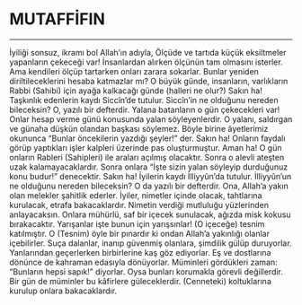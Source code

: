 # MUTAFFİFIN
---
İyiliği sonsuz, ikramı bol Allah’ın adıyla,
Ölçüde ve tartıda küçük eksiltmeler yapanların çekeceği var!
İnsanlardan alırken ölçünün tam olmasını isterler.
Ama kendileri ölçüp tartarken onları zarara sokarlar.
Bunlar yeniden diriltileceklerini hesaba katmazlar mı?
O büyük günde,
insanların, varlıkların Rabbi (Sahibi) için ayağa kalkacağı günde (halleri ne olur?)
Sakın ha! Taşkınlık edenlerin kaydı Siccîn’de tutulur.
Siccîn’in ne olduğunu nereden bileceksin?
O, yazılı bir defterdir.
Yalana batanların o gün çekecekleri var!
Onlar hesap verme günü konusunda yalan söyleyenlerdir.
O yalanı, saldırgan ve günaha düşkün olandan başkası söylemez.
Böyle birine âyetlerimiz okununca “Bunlar öncekilerin yazdığı şeyler!” der.
Sakın ha! Onların faydalı görüp yaptıkları işler kalpleri üzerinde pas oluşturmuştur.
Aman ha! O gün onların Rableri (Sahipleri) ile araları açılmış olacaktır.
Sonra o alevli ateşten uzak kalamayacaklardır.
Sonra onlara “İşte sizin yalan söyleyip durduğunuz konu budur!” denecektir.
Sakın ha! İyilerin kaydı İlliyyûn’da tutulur.
İlliyyûn’un ne olduğunu nereden bileceksin?
O da yazılı bir defterdir.
Ona, Allah’a yakın olan melekler şahitlik ederler.
İyiler, nimetler içinde olacak,
tahtlarına kurulacak, etrafa bakacaklardır.
Nimetin verdiği mutluluğu yüzlerinden anlayacaksın.
Onlara mühürlü, saf bir içecek sunulacak,
ağızda misk kokusu bırakacaktır. Yarışanlar işte bunun için yarışsınlar!
(O içeceğe) tesnim katılmıştır.
O (Tesnim) öyle bir pınardır ki ondan Allah’a yakınlığı olanlar içebilirler.
Suça dalanlar, inanıp güvenmiş olanlara, şimdilik gülüp duruyorlar.
Yanlarından geçerlerken birbirlerine kaş göz ediyorlar.
Eş ve dostlarına dönünce de kahraman edasıyla dönüyorlar.
Müminleri gördükleri zaman: “Bunların hepsi sapık!” diyorlar.
Oysa bunları korumakla görevli değillerdir.
Bir gün de müminler bu kâfirlere güleceklerdir.
(Cenneteki) koltuklarına kurulup onlara bakacaklardır.
